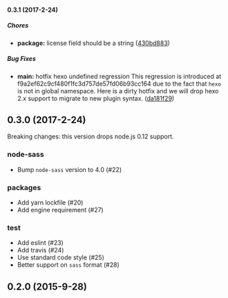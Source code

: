 #### 0.3.1 (2017-2-24)

##### Chores

* **package:** license field should be a string ([430bd883](https://github.com/knksmith57/hexo-renderer-sass/commit/430bd883a03b10a01d9cdc0e49b99cbf7fcea10c))

##### Bug Fixes

* **main:** hotfix hexo undefined regression This regression is introduced at f9a2ef62c9cf480f1fc3d757de57fd06b93cc164 due to the fact that `hexo` is not in global namespace. Here is a dirty hotfix and we will drop hexo 2.x support to migrate to new plugin syntax. ([da181f29](https://github.com/knksmith57/hexo-renderer-sass/commit/da181f29c1690e7e4178de8b2ddedd8ac4723ce1))

## 0.3.0 (2017-2-24)

Breaking changes: this version drops node.js 0.12 support.

### node-sass
- Bump `node-sass` version to 4.0 (#22)

### packages
- Add yarn lockfile (#20)
- Add engine requirement (#27)

### test
- Add eslint (#23)
- Add travis (#24)
- Use standard code style (#25)
- Better support on `sass` format (#28)

## 0.2.0 (2015-9-28)

